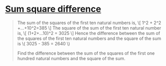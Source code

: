 # [Sum square difference](https://projecteuler.net/problem=6)

> The sum of the squares of the first ten natural numbers is,
> \\[ 1^2 + 2^2 +...+10^2=385 \\]
> The square of the sum of the first ten natural number is,
> \\[ (1+2+...10)^2 = 3025 \\]
> Hence the difference between the sum of the squares of the first ten
> natural numbers and the square of the sum is \\( 3025 - 385 = 2640 \\)
>
> Find the difference between the sum of the squares of the first one 
> hundred natural numbers and the square of the sum.
